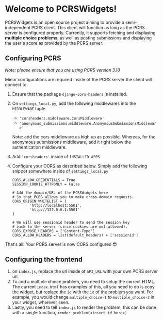 # Welcome to PCRSWidgets!

PCRSWidgets is an open source project aiming to provide a semi-independent PCRS client. This client will function as long as the PCRS server is configured properly. Currently, it supports fetching and displaying <b>multiple choice problems</b>, as well as posting submissions and displaying the user's score as provided by the PCRS server. 


## Configuring PCRS
*Note: please ensure that you are using PCRS version 3.10*

Minor configurations are required inside of the PCRS server the client will connect to. 

1. Ensure that the package `django-cors-headers` is installed. 

2. On `settings_local.py`, add the following middlewares into the `MIDDLEWARE` tuple: 
	 - `'corsheaders.middleware.CorsMiddleware'`		
	- `'anonymous_submissions.middleware.AnonymousSubmissionsMiddleware'`

	Note: add the cors middleware as high up as possible. Whereas, for the anonymous submissions middleware, add it right below the authentication middleware. 
 3. Add `'corsheaders'` inside of `INSTALLED_APPS`
4. Configure your CORS as described below. Simply add the following snippet somewhere inside of `settings_local.py`
	```
	CORS_ALLOW_CREDENTIALS = True
	SESSION_COOKIE_HTTPONLY = False

	# Add the domain/URL of the PCRSWidgets here
	# So that PCRS allows you to make cross-domain requests.
	CORS_ORIGIN_WHITELIST = ( 
			'http://localhost:5501', 
			'http://127.0.0.1:5501' 
	)

	# We will use sessionid header to send the session key
	# back to the server (since cookies are not allowed). 
	CORS_EXPOSE_HEADERS = ['Content-Type']
	CORS_ALLOW_HEADERS = list(default_headers) + ['sessionid']

	```


That's all! Your PCRS server is now CORS configured :sunglasses:


## Configuring the frontend
1. on `index.js`, replace the url inside of `API_URL` with your own PCRS server url. 
2. To add a multiple choice problem, you need to setup the correct HTML. The current `index.html` has examples of this, all you need to do is copy the widget, but replace the `id` with the `id` of the problem you want. For example, you would change `multiple_choice-1` to `multiple_choice-2` in your widget, wherever seen. 
3. Lastly, you need to tell `index.js` to render the problem, this can be done with a single function, `render_problem(<insert id here>)`
